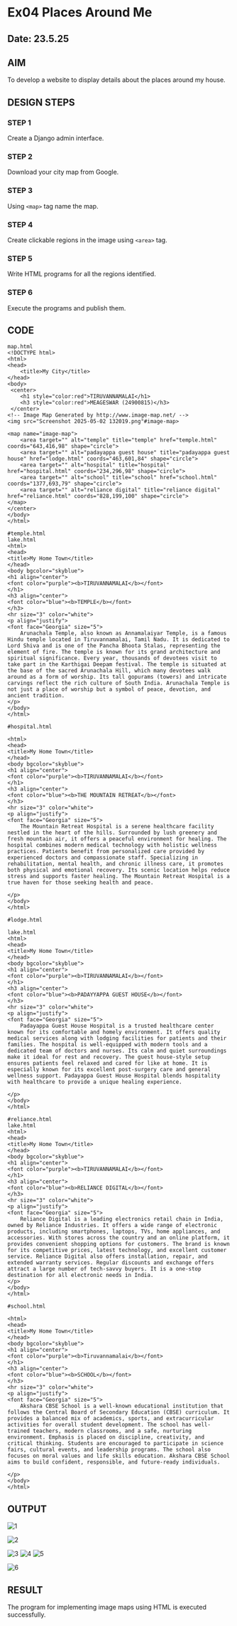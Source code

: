 # Ex04 Places Around Me
## Date: 23.5.25

## AIM
To develop a website to display details about the places around my house.

## DESIGN STEPS

### STEP 1
Create a Django admin interface.

### STEP 2
Download your city map from Google.

### STEP 3
Using ```<map>``` tag name the map.

### STEP 4
Create clickable regions in the image using ```<area>``` tag.

### STEP 5
Write HTML programs for all the regions identified.

### STEP 6
Execute the programs and publish them.

## CODE
```
map.html
<!DOCTYPE html>
<html>
<head>
    <title>My City</title>
</head>
<body>
 <center>
    <h1 style="color:red">TIRUVANNAMALAI</h1>
    <h3 style="color:red">MEAGESWAR (24900815)</h3>
 </center>  
<!-- Image Map Generated by http://www.image-map.net/ -->
<img src="Screenshot 2025-05-02 132019.png"#image-map>

<map name="image-map">
    <area target="" alt="temple" title="temple" href="temple.html" coords="643,416,98" shape="circle">
    <area target="" alt="padayappa guest house" title="padayappa guest house" href="lodge.html" coords="463,601,84" shape="circle">
    <area target="" alt="hospital" title="hospital" href="hospital.html" coords="234,296,98" shape="circle">
    <area target="" alt="school" title="school" href="school.html" coords="1377,693,79" shape="circle">
    <area target="" alt="reliance digital" title="reliance digital" href="reliance.html" coords="828,199,100" shape="circle">
</map>
</center>
</body>
</html>

#temple.html
lake.html
<html>
<head>
<title>My Home Town</title>
</head>
<body bgcolor="skyblue">
<h1 align="center">
<font color="purple"><b>TIRUVANNAMALAI</b></font>
</h1>
<h3 align="center">
<font color="blue"><b>TEMPLE</b></font>
</h3>
<hr size="3" color="white">
<p align="justify">
<font face="Georgia" size="5">
    Arunachala Temple, also known as Annamalaiyar Temple, is a famous Hindu temple located in Tiruvannamalai, Tamil Nadu. It is dedicated to Lord Shiva and is one of the Pancha Bhoota Stalas, representing the element of fire. The temple is known for its grand architecture and spiritual significance. Every year, thousands of devotees visit to take part in the Karthigai Deepam festival. The temple is situated at the base of the sacred Arunachala Hill, which many devotees walk around as a form of worship. Its tall gopurams (towers) and intricate carvings reflect the rich culture of South India. Arunachala Temple is not just a place of worship but a symbol of peace, devotion, and ancient tradition.
</p>
</body>
</html>

#hospital.html

<html>
<head>
<title>My Home Town</title>
</head>
<body bgcolor="skyblue">
<h1 align="center">
<font color="purple"><b>TIRUVANNAMALAI</b></font>
</h1>
<h3 align="center">
<font color="blue"><b>THE MOUNTAIN RETREAT</b></font>
</h3>
<hr size="3" color="white">
<p align="justify">
<font face="Georgia" size="5">
    The Mountain Retreat Hospital is a serene healthcare facility nestled in the heart of the hills. Surrounded by lush greenery and fresh mountain air, it offers a peaceful environment for healing. The hospital combines modern medical technology with holistic wellness practices. Patients benefit from personalized care provided by experienced doctors and compassionate staff. Specializing in rehabilitation, mental health, and chronic illness care, it promotes both physical and emotional recovery. Its scenic location helps reduce stress and supports faster healing. The Mountain Retreat Hospital is a true haven for those seeking health and peace.
    
</p>
</body>
</html>

#lodge.html

lake.html
<html>
<head>
<title>My Home Town</title>
</head>
<body bgcolor="skyblue">
<h1 align="center">
<font color="purple"><b>TIRUVANNAMALAI</b></font>
</h1>
<h3 align="center">
<font color="blue"><b>PADAYYAPPA GUEST HOUSE</b></font>
</h3>
<hr size="3" color="white">
<p align="justify">
<font face="Georgia" size="5">
    Padayappa Guest House Hospital is a trusted healthcare center known for its comfortable and homely environment. It offers quality medical services along with lodging facilities for patients and their families. The hospital is well-equipped with modern tools and a dedicated team of doctors and nurses. Its calm and quiet surroundings make it ideal for rest and recovery. The guest house-style setup ensures patients feel relaxed and cared for like at home. It is especially known for its excellent post-surgery care and general wellness support. Padayappa Guest House Hospital blends hospitality with healthcare to provide a unique healing experience.
    
</p>
</body>
</html>

#reliance.html
lake.html
<html>
<head>
<title>My Home Town</title>
</head>
<body bgcolor="skyblue">
<h1 align="center">
<font color="purple"><b>TIRUVANNAMALAI</b></font>
</h1>
<h3 align="center">
<font color="blue"><b>RELIANCE DIGITAL</b></font>
</h3>
<hr size="3" color="white">
<p align="justify">
<font face="Georgia" size="5">
    Reliance Digital is a leading electronics retail chain in India, owned by Reliance Industries. It offers a wide range of electronic products, including smartphones, laptops, TVs, home appliances, and accessories. With stores across the country and an online platform, it provides convenient shopping options for customers. The brand is known for its competitive prices, latest technology, and excellent customer service. Reliance Digital also offers installation, repair, and extended warranty services. Regular discounts and exchange offers attract a large number of tech-savvy buyers. It is a one-stop destination for all electronic needs in India.
</p>
</body>
</html>

#school.html

<html>
<head>
<title>My Home Town</title>
</head>
<body bgcolor="skyblue">
<h1 align="center">
<font color="purple"><b>Tiruvannamalai</b></font>
</h1>
<h3 align="center">
<font color="blue"><b>SCHOOL</b></font>
</h3>
<hr size="3" color="white">
<p align="justify">
<font face="Georgia" size="5">
    Akshara CBSE School is a well-known educational institution that follows the Central Board of Secondary Education (CBSE) curriculum. It provides a balanced mix of academics, sports, and extracurricular activities for overall student development. The school has well-trained teachers, modern classrooms, and a safe, nurturing environment. Emphasis is placed on discipline, creativity, and critical thinking. Students are encouraged to participate in science fairs, cultural events, and leadership programs. The school also focuses on moral values and life skills education. Akshara CBSE School aims to build confident, responsible, and future-ready individuals.
    
</p>
</body>
</html>

```

## OUTPUT

![1](https://github.com/user-attachments/assets/e5182096-1995-4507-afb0-8ab2dd61112d)

![2](https://github.com/user-attachments/assets/425d596d-e8b2-480d-888d-02e280cf7e57)

![3](https://github.com/user-attachments/assets/606b5db0-ea15-4419-bd54-cdd51817a480)
![4](https://github.com/user-attachments/assets/91f16b72-e3c8-40e3-971e-70b0574e2b98)
![5](https://github.com/user-attachments/assets/7ea3b435-30fd-4aed-b66a-cb53fdda3e19)


![6](https://github.com/user-attachments/assets/a116caee-324a-4d7a-9c5e-fed928ddacce)



## RESULT
The program for implementing image maps using HTML is executed successfully.

